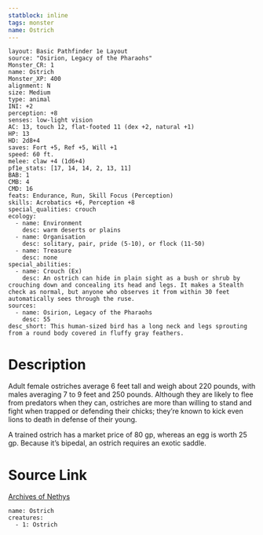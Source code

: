 ```yaml
---
statblock: inline
tags: monster
name: Ostrich
---
```

```statblock
layout: Basic Pathfinder 1e Layout
source: "Osirion, Legacy of the Pharaohs"
Monster_CR: 1
name: Ostrich
Monster_XP: 400
alignment: N
size: Medium
type: animal
INI: +2
perception: +8
senses: low-light vision
AC: 13, touch 12, flat-footed 11 (dex +2, natural +1)
HP: 13
HD: 2d8+4
saves: Fort +5, Ref +5, Will +1
speed: 60 ft.
melee: claw +4 (1d6+4)
pf1e_stats: [17, 14, 14, 2, 13, 11]
BAB: 1
CMB: 4
CMD: 16
feats: Endurance, Run, Skill Focus (Perception)
skills: Acrobatics +6, Perception +8
special_qualities: crouch
ecology:
  - name: Environment
    desc: warm deserts or plains
  - name: Organisation
    desc: solitary, pair, pride (5-10), or flock (11-50)
  - name: Treasure
    desc: none
special_abilities:
  - name: Crouch (Ex)
    desc: An ostrich can hide in plain sight as a bush or shrub by crouching down and concealing its head and legs. It makes a Stealth check as normal, but anyone who observes it from within 30 feet automatically sees through the ruse.
sources:
  - name: Osirion, Legacy of the Pharaohs
    desc: 55
desc_short: This human-sized bird has a long neck and legs sprouting from a round body covered in fluffy gray feathers.
```
# Description
Adult female ostriches average 6 feet tall and weigh about 220 pounds, with males averaging 7 to 9 feet and 250 pounds. Although they are likely to flee from predators when they can, ostriches are more than willing to stand and fight when trapped or defending their chicks; they’re known to kick even lions to death in defense of their young.

A trained ostrich has a market price of 80 gp, whereas an egg is worth 25 gp. Because it’s bipedal, an ostrich requires an exotic saddle.
# Source Link
[Archives of Nethys](https://aonprd.com/MonsterDisplay.aspx?ItemName=Ostrich)
```encounter-table
name: Ostrich
creatures:
  - 1: Ostrich
```

